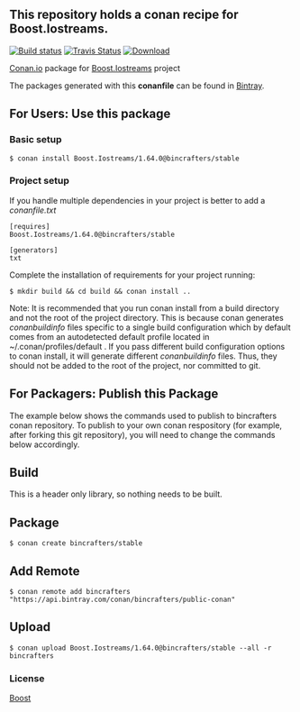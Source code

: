## This repository holds a conan recipe for Boost.Iostreams.

[![Build status](https://ci.appveyor.com/api/projects/status/9tub6t0vilohhgi6/branch/stable/1.64.0?svg=true)](https://ci.appveyor.com/project/BinCrafters/conan-boost-iostreams/branch/stable/1.64.0)
[![Travis Status](https://travis-ci.org/bincrafters/conan-boost-iostreams.svg?branch=stable%2F1.64.0)](https://travis-ci.org/bincrafters/conan-boost-iostreams)
[![Download](https://api.bintray.com/packages/bincrafters/public-conan/Boost.Iostreams%3Abincrafters/images/download.svg?version=1.64.0%3Astable) ](https://bintray.com/bincrafters/public-conan/Boost.Iostreams%3Abincrafters/1.64.0%3Astable/link)

[Conan.io](https://conan.io) package for [Boost.Iostreams](https://github.com/Boostorg/Iostreams) project

The packages generated with this **conanfile** can be found in [Bintray](https://bintray.com/bincrafters/public-conan/Boost.Iostreams%3Abincrafters).

## For Users: Use this package

### Basic setup

    $ conan install Boost.Iostreams/1.64.0@bincrafters/stable

### Project setup

If you handle multiple dependencies in your project is better to add a *conanfile.txt*

    [requires]
    Boost.Iostreams/1.64.0@bincrafters/stable

    [generators]
    txt

Complete the installation of requirements for your project running:

    $ mkdir build && cd build && conan install ..
	
Note: It is recommended that you run conan install from a build directory and not the root of the project directory.  This is because conan generates *conanbuildinfo* files specific to a single build configuration which by default comes from an autodetected default profile located in ~/.conan/profiles/default .  If you pass different build configuration options to conan install, it will generate different *conanbuildinfo* files.  Thus, they should not be added to the root of the project, nor committed to git. 

## For Packagers: Publish this Package

The example below shows the commands used to publish to bincrafters conan repository. To publish to your own conan respository (for example, after forking this git repository), you will need to change the commands below accordingly. 

## Build  

This is a header only library, so nothing needs to be built.

## Package 

    $ conan create bincrafters/stable
	
## Add Remote

	$ conan remote add bincrafters "https://api.bintray.com/conan/bincrafters/public-conan"

## Upload

    $ conan upload Boost.Iostreams/1.64.0@bincrafters/stable --all -r bincrafters

### License
[Boost](www.boost.org/LICENSE_1_0.txt)
